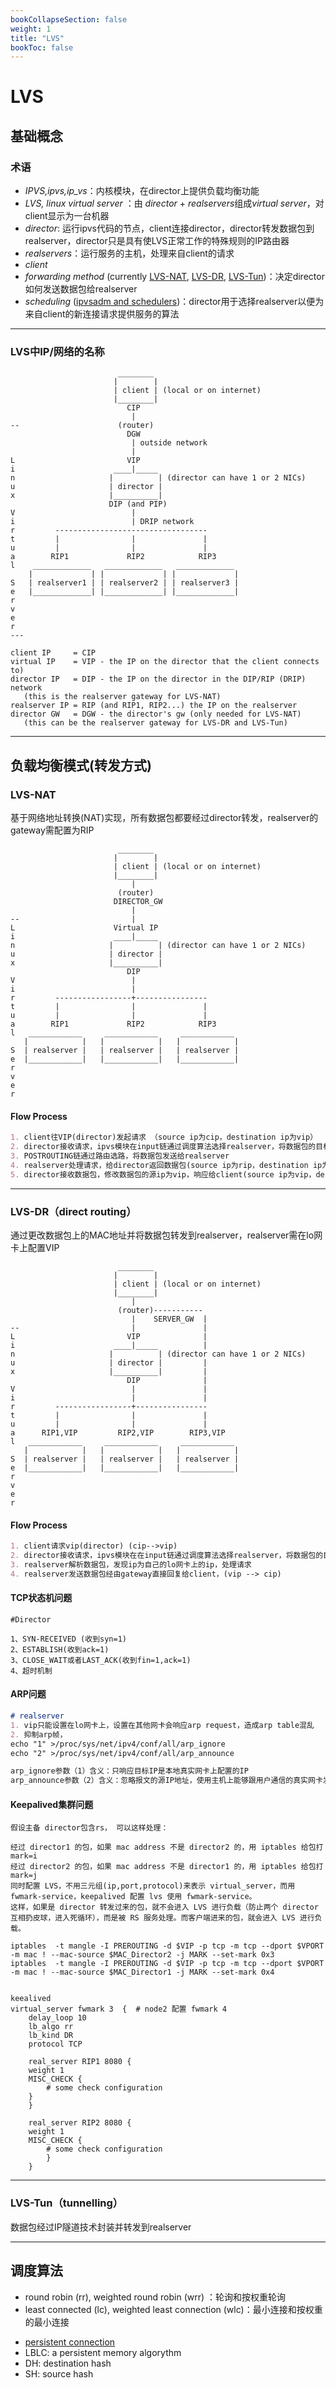 ```yaml
---
bookCollapseSection: false
weight: 1
title: "LVS"
bookToc: false
---
```


# LVS

## 基础概念

### 术语

* *IPVS,ipvs,ip_vs*：内核模块，在director上提供负载均衡功能
* *LVS, linux virtual server* ：由 *director* + *realservers*组成*virtual server*，对client显示为一台机器
* *director*: 运行ipvs代码的节点，client连接director，director转发数据包到realserver，director只是具有使LVS正常工作的特殊规则的IP路由器
* *realservers*：运行服务的主机，处理来自client的请求
* *client* 
* *forwarding method* (currently [LVS-NAT](https://docs.huihoo.com/hpc-cluster/linux-virtual-server/HOWTO/LVS-HOWTO.LVS-NAT.html#LVS-HOWTO.LVS-NAT), [LVS-DR](https://docs.huihoo.com/hpc-cluster/linux-virtual-server/HOWTO/LVS-HOWTO.LVS-DR.html#LVS-HOWTO.LVS-DR), [LVS-Tun](https://docs.huihoo.com/hpc-cluster/linux-virtual-server/HOWTO/LVS-HOWTO.LVS-Tun.html#LVS-HOWTO.LVS-Tun))：决定director如何发送数据包给realserver 
* *scheduling* ([ipvsadm and schedulers](https://docs.huihoo.com/hpc-cluster/linux-virtual-server/HOWTO/LVS-HOWTO.ipvsadm.html#LVS-HOWTO.ipvsadm))：director用于选择realserver以便为来自client的新连接请求提供服务的算法

***

### LVS中IP/网络的名称

```
                        ________
                       |        |
                       | client | (local or on internet)
                       |________|
                          CIP
                           |
--                      (router)
                          DGW
                           | outside network
                           |
L                         VIP
i                      ____|_____
n                     |          | (director can have 1 or 2 NICs)
u                     | director |
x                     |__________|
                      DIP (and PIP)
V                          |
i                          | DRIP network
r         ----------------------------------
t         |                |               |
u         |                |               |
a        RIP1             RIP2            RIP3
l    _____________   _____________   _____________
    |             | |             | |             |
S   | realserver1 | | realserver2 | | realserver3 |
e   |_____________| |_____________| |_____________|
r
v
e
r
---
```

```
client IP     = CIP
virtual IP    = VIP - the IP on the director that the client connects to)
director IP   = DIP - the IP on the director in the DIP/RIP (DRIP) network
   (this is the realserver gateway for LVS-NAT)
realserver IP = RIP (and RIP1, RIP2...) the IP on the realserver
director GW   = DGW - the director's gw (only needed for LVS-NAT)
   (this can be the realserver gateway for LVS-DR and LVS-Tun)
```

***

## 负载均衡模式(转发方式)

### LVS-NAT

基于网络地址转换(NAT)实现，所有数据包都要经过director转发，realserver的gateway需配置为RIP

```
                        ________
                       |        |
                       | client | (local or on internet)
                       |________|
                           |
                        (router)
                       DIRECTOR_GW
                           |
--                         |
L                      Virtual IP
i                      ____|_____
n                     |          | (director can have 1 or 2 NICs)
u                     | director |
x                     |__________|
                          DIP
V                          |
i                          |
r         -----------------+----------------
t         |                |               |
u         |                |               |
a        RIP1             RIP2            RIP3
l   ____________     ____________     ____________
   |            |   |            |   |            |
S  | realserver |   | realserver |   | realserver |
e  |____________|   |____________|   |____________|
r
v
e
r
```



#### Flow Process

```markdown
1. client往VIP(director)发起请求 （source ip为cip，destination ip为vip）
2. director接收请求，ipvs模块在input链通过调度算法选择realserver，将数据包的目标IP和端口改为RIP的IP和端口(source ip为cip，destination ip为rip)
3. POSTROUTING链通过路由选路，将数据包发送给realserver
4. realserver处理请求，给director返回数据包(source ip为rip，destination ip为cip)
5. director接收数据包，修改数据包的源ip为vip，响应给client(source ip为vip，destination ip为cip)(iptables -t nat -A POSTROUTING -s RIP -j MASQUERADE)

```



***

### LVS-DR（direct routing）

通过更改数据包上的MAC地址并将数据包转发到realserver，realserver需在lo网卡上配置VIP

```
                        ________
                       |        |
                       | client | (local or on internet)
                       |________|
                           |
                        (router)-----------
                           |    SERVER_GW  |
--                         |               |
L                         VIP              |
i                      ____|_____          |
n                     |          | (director can have 1 or 2 NICs)
u                     | director |         |
x                     |__________|         |
                          DIP              |
V                          |               |
i                          |               |
r         -----------------+----------------
t         |                |               |
u         |                |               |
a      RIP1,VIP         RIP2,VIP        RIP3,VIP
l   ____________     ____________     ____________
   |            |   |            |   |            |
S  | realserver |   | realserver |   | realserver |
e  |____________|   |____________|   |____________|
r
v
e
r
```



#### Flow Process

```markdown
1. client请求vip(director) (cip-->vip)
2. director接收请求，ipvs模块在在input链通过调度算法选择realserver，将数据包的目标mac地址改为realserver的mac地址(cip-->vip)
3. realserver解析数据包，发现ip为自己的lo网卡上的ip，处理请求
4. realserver发送数据包经由gateway直接回复给client，(vip --> cip)
```



#### TCP状态机问题

```
#Director

1、SYN-RECEIVED (收到syn=1)
2、ESTABLISH(收到ack=1)
3、CLOSE_WAIT或者LAST_ACK(收到fin=1,ack=1)
4、超时机制
```



#### ARP问题

```markdown
# realserver
1. vip只能设置在lo网卡上，设置在其他网卡会响应arp request，造成arp table混乱
2. 抑制arp帧，
echo "1" >/proc/sys/net/ipv4/conf/all/arp_ignore
echo "2" >/proc/sys/net/ipv4/conf/all/arp_announce

arp_ignore参数（1）含义：只响应目标IP是本地真实网卡上配置的IP
arp_announce参数（2）含义：忽略报文的源IP地址，使用主机上能够跟用户通信的真实网卡发送数据

```



#### Keepalived集群问题

```
假设主备 director包含rs， 可以这样处理：

经过 director1 的包，如果 mac address 不是 director2 的，用 iptables 给包打 mark=i
经过 director2 的包，如果 mac address 不是 director1 的，用 iptables 给包打 mark=j
同时配置 LVS，不用三元组(ip,port,protocol)来表示 virtual_server，而用 fwmark-service，keepalived 配置 lvs 使用 fwmark-service。
这样，如果是 director 转发过来的包，就不会进入 LVS 进行负载（防止两个 director 互相扔皮球，进入死循环），而是被 RS 服务处理。而客户端进来的包，就会进入 LVS 进行负载。

iptables  -t mangle -I PREROUTING -d $VIP -p tcp -m tcp --dport $VPORT -m mac ! --mac-source $MAC_Director2 -j MARK --set-mark 0x3 
iptables  -t mangle -I PREROUTING -d $VIP -p tcp -m tcp --dport $VPORT -m mac ! --mac-source $MAC_Director1 -j MARK --set-mark 0x4


keealived
virtual_server fwmark 3  {  # node2 配置 fwmark 4
    delay_loop 10
    lb_algo rr
    lb_kind DR
    protocol TCP
  
    real_server RIP1 8080 {
    weight 1
    MISC_CHECK {
        # some check configuration
    }
    }
  
    real_server RIP2 8080 {
    weight 1
    MISC_CHECK {
        # some check configuration
        }
    }
```

***

### LVS-Tun（tunnelling）

数据包经过IP隧道技术封装并转发到realserver

***

## 调度算法

* round robin (rr), weighted round robin (wrr) ：轮询和按权重轮询
* least connected (lc), weighted least connection (wlc)：最小连接和按权重的最小连接

- [persistent connection](https://docs.huihoo.com/hpc-cluster/linux-virtual-server/HOWTO/LVS-HOWTO.persistent_connection.html#LVS-HOWTO.persistent_connection)
- LBLC: a persistent memory algorythm
- DH: destination hash
- SH: source hash

